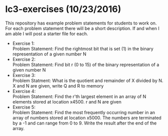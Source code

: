 # lc3-exercises (10/23/2016)
This repository has example problem statements for students to work on. For each problem statement there will be a short description. If and when I am able I will post a starter file for each.
* Exercise 1:  
Problem Statement: Find the rightmost bit that is set (1) in the binary representation of a given number N 
* Exercise 2:  
Problem Statement: Find bit r (0 to 15) of the binary representation of a given number N
* Exercise 3:  
Problem Statment: What is the quotient and remainder of X divided by N. X and N are given, write Q and R to memory
* Exercise 4:  
Problem Statement: Find the r'th largest element in an array of N elements stored at location x4500. r and N are given
* Exercise 5:  
Problem Statement: Find the most frequently occurring number in an array of numbers stored at location x5000. The numbers are terminated by a -1 and can range from 0 to 9. Write the result after the end of the array.
